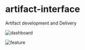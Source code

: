 # artifact-interface
Artifact development and Delivery

![dashboard](https://user-images.githubusercontent.com/31859032/147773927-15423d9d-78f6-4d97-ad29-49259a606ae2.png)

![feature](https://user-images.githubusercontent.com/31859032/147773938-fda4555c-5749-4e89-b4b8-7a5e485dad19.png)
